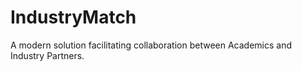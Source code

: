 # IndustryMatch
A modern solution facilitating collaboration between Academics and Industry Partners.
